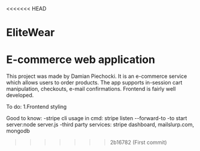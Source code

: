 <<<<<<< HEAD
# EliteWear
E-commerce web application
=======
This project was made by Damian Piechocki.
It is an e-commerce service which allows users to order products.
The app supports in-session cart manipulation, checkouts, e-mail confirmations.
Frontend is fairly well developed.

To do:
    1.Frontend styling

Good to know:
    -stripe cli usage in cmd: stripe listen --forward-to
    -to start server:node server.js
    -third party services: stripe dashboard, mailslurp.com, mongodb 
>>>>>>> 2b16782 (First commit)
